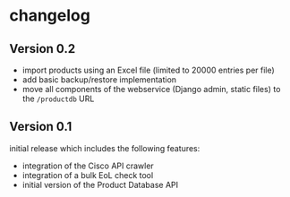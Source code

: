# changelog

## Version 0.2

* import products using an Excel file (limited to 20000 entries per file)
* add basic backup/restore implementation
* move all components of the webservice (Django admin, static files) to the `/productdb` URL

## Version 0.1

initial release which includes the following features:

* integration of the Cisco API crawler
* integration of a bulk EoL check tool
* initial version of the Product Database API